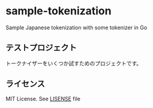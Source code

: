 # sample-tokenization
Sample Japanese tokenization with some tokenizer in Go

## テストプロジェクト

トークナイザーをいくつか試すためのプロジェクトです。

## ライセンス

MIT License. 
See [LISENSE](./LICENSE) file
